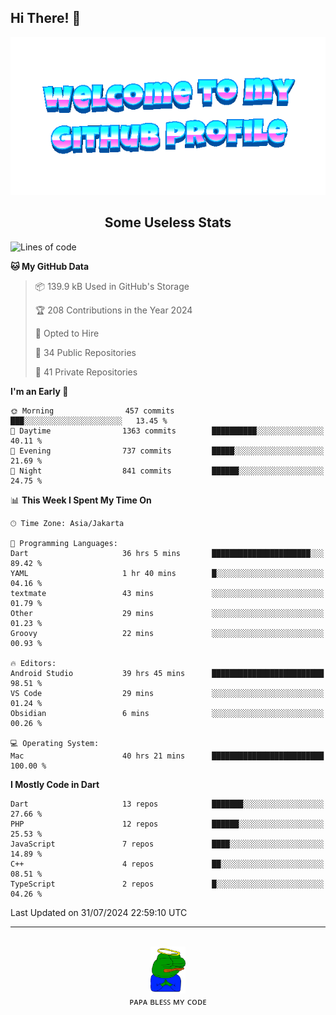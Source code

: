 ## Hi There! 👋

<div align="center">
	<img src="https://raw.githubusercontent.com/deogw/deogw/main/assets/welkom.gif" alt="welkom to my github profile">
	<br>
</div>
<h2 style="text-align:center">Some Useless Stats</h3>

<!--START_SECTION:waka-->
![Lines of code](https://img.shields.io/badge/From%20Hello%20World%20I%27ve%20Written-10.3%20million%20lines%20of%20code-blue)

**🐱 My GitHub Data** 

> 📦 139.9 kB Used in GitHub's Storage 
 > 
> 🏆 208 Contributions in the Year 2024
 > 
> 💼 Opted to Hire
 > 
> 📜 34 Public Repositories 
 > 
> 🔑 41 Private Repositories 
 > 
**I'm an Early 🐤** 

```text
🌞 Morning                457 commits         ███░░░░░░░░░░░░░░░░░░░░░░   13.45 % 
🌆 Daytime                1363 commits        ██████████░░░░░░░░░░░░░░░   40.11 % 
🌃 Evening                737 commits         █████░░░░░░░░░░░░░░░░░░░░   21.69 % 
🌙 Night                  841 commits         ██████░░░░░░░░░░░░░░░░░░░   24.75 % 
```


📊 **This Week I Spent My Time On** 

```text
🕑︎ Time Zone: Asia/Jakarta

💬 Programming Languages: 
Dart                     36 hrs 5 mins       ██████████████████████░░░   89.42 % 
YAML                     1 hr 40 mins        █░░░░░░░░░░░░░░░░░░░░░░░░   04.16 % 
textmate                 43 mins             ░░░░░░░░░░░░░░░░░░░░░░░░░   01.79 % 
Other                    29 mins             ░░░░░░░░░░░░░░░░░░░░░░░░░   01.23 % 
Groovy                   22 mins             ░░░░░░░░░░░░░░░░░░░░░░░░░   00.93 % 

🔥 Editors: 
Android Studio           39 hrs 45 mins      █████████████████████████   98.51 % 
VS Code                  29 mins             ░░░░░░░░░░░░░░░░░░░░░░░░░   01.24 % 
Obsidian                 6 mins              ░░░░░░░░░░░░░░░░░░░░░░░░░   00.26 % 

💻 Operating System: 
Mac                      40 hrs 21 mins      █████████████████████████   100.00 % 
```

**I Mostly Code in Dart** 

```text
Dart                     13 repos            ███████░░░░░░░░░░░░░░░░░░   27.66 % 
PHP                      12 repos            ██████░░░░░░░░░░░░░░░░░░░   25.53 % 
JavaScript               7 repos             ████░░░░░░░░░░░░░░░░░░░░░   14.89 % 
C++                      4 repos             ██░░░░░░░░░░░░░░░░░░░░░░░   08.51 % 
TypeScript               2 repos             █░░░░░░░░░░░░░░░░░░░░░░░░   04.26 % 
```




 Last Updated on 31/07/2024 22:59:10 UTC
<!--END_SECTION:waka-->
---
<div align="center">
    <br>
    <a href="https://bit.ly/3A2g5zU">
        <img src="https://raw.githubusercontent.com/deogw/deogw/main/assets/papabless.png"
            alt="welkom to my github profile" height="75px">
    </a>
    <br>
ᴘᴀᴘᴀ ʙʟᴇꜱꜱ ᴍʏ ᴄᴏᴅᴇ
</div>
